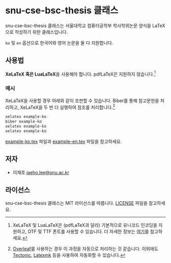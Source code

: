 # snu-cse-bsc-thesis 클래스

snu-cse-bsc-thesis 클래스는 서울대학교 컴퓨터공학부 학사학위논문 양식을 LaTeX으로 작성하기 위한 클래스입니다.

`ko` 및 `en` 옵션으로 한국어와 영어 논문을 둘 다 지원합니다.

## 사용법

**XeLaTeX 혹은 LuaLaTeX**을 사용해야 합니다.
pdfLaTeX은 지원하지 않습니다.[^1]

[^1]: XeLaTeX 및 LuaLaTeX은 (pdfLaTeX과 달리) 기본적으로 유니코드 인코딩을 지원하고, OTF 및 TTF 폰트를 사용할 수 있습니다. 더 자세한 정보는 [여기](https://tex.stackexchange.com/a/72/97583)를 참고하세요.

### 예시

XeLaTeX을 사용할 경우 아래와 같이 조판할 수 있습니다.
Biber를 통해 참고문헌을 처리하고, XeLaTeX을 두 번 더 실행하여 참조를 처리합니다.[^2]

[^2]: [Overleaf](https://www.overleaf.com/)를 사용하는 경우 이 과정을 자동으로 처리하는 것 같습니다. 이외에도 [Tectonic](https://tectonic-typesetting.github.io/), [Latexmk](https://mg.readthedocs.io/latexmk.html) 등을 사용하여 자동화할 수 있습니다.

```sh
xelatex example-ko
biber example-ko
xelatex example-ko
xelatex example-ko
```

[example-ko.tex](example/example-ko.tex) 파일과 [example-en.tex](example/example-en.tex) 파일을 참고하세요.

## 저자

- 이재호 [jaeho.lee@snu.ac.kr](jaeho.lee@snu.ac.kr)

## 라이선스

snu-cse-bsc-thesis 클래스는 MIT 라이선스를 따릅니다.
[LICENSE](LICENSE) 파일을 참고하세요.
